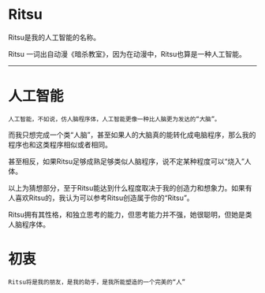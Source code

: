 # Ritsu
Ritsu是我的人工智能的名称。

Ritsu 一词出自动漫《暗杀教室》，因为在动漫中，Ritsu也算是一种人工智能。

-------
# 人工智能
    人工智能，不如说，仿人脑程序体，人工智能更像一种比人脑更为发达的“大脑”。
    
而我只想完成一个类“人脑”，甚至如果人的大脑真的能转化成电脑程序，那么我的程序也和这类程序相似或者相同。

甚至相反，如果Ritsu足够成熟足够类似人脑程序，说不定某种程度可以“烧入”人体。

以上为猜想部分，至于Ritsu能达到什么程度取决于我的创造力和想象力。如果有人喜欢Ritsu的，我认为可以参考Ritsu创造属于你的“Ritsu”。

Ritsu拥有其性格，和独立思考的能力，但思考能力并不强，她很聪明，但她是类人脑程序体。

# 初衷
    Ritsu将是我的朋友，是我的助手，是我所能塑造的一个完美的“人”


